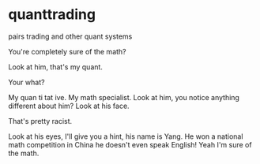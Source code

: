 # quanttrading
pairs trading and other quant systems


You're completely sure of the math?


Look at him, that's my quant.

Your what?


My quan ti tat ive. My math specialist. Look at him, you notice anything different about him? Look at his face.


That's pretty racist.


Look at his eyes, I'll give you a hint, his name is Yang. He won a national math competition in China he doesn't even speak English! Yeah I'm sure of the math.
